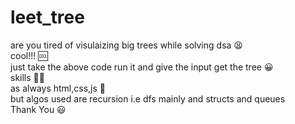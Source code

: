 # leet_tree
are you tired of visulaizing big trees while solving dsa 😫 <br>
cool!!! 🆒 <br>
just take the above code run it and give the input get the tree 😀 <br>
skills 👨‍🎓 <br>
as always html,css,js 🙂 <br>
but algos used are recursion i.e dfs mainly and structs and queues <br>
Thank You 😃
